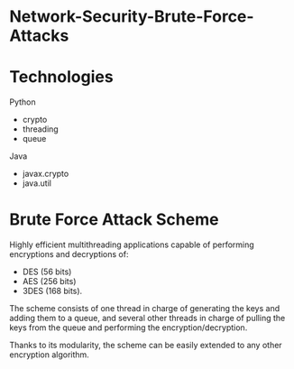 # Network-Security-Brute-Force-Attacks

# Technologies
Python
* crypto
* threading
* queue

Java
* javax.crypto
* java.util

# Brute Force Attack Scheme
Highly efficient multithreading applications capable of performing encryptions and decryptions of:
* DES (56 bits)
* AES (256 bits)
* 3DES (168 bits).

The scheme consists of one thread in charge of generating the keys and adding them to a queue, and several other threads in charge of pulling the keys from the queue and performing the encryption/decryption.

Thanks to its modularity, the scheme can be easily extended to any other encryption algorithm.
